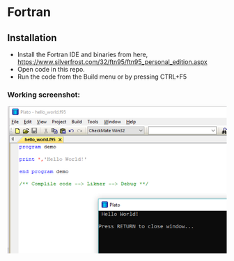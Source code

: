 # Fortran 

## Installation
* Install the Fortran IDE and binaries from here, https://www.silverfrost.com/32/ftn95/ftn95_personal_edition.aspx 
* Open code in this repo.
* Run the code from the Build menu or by pressing CTRL+F5

### Working screenshot:
![screenshot](./screenshot.PNG?raw=true)

